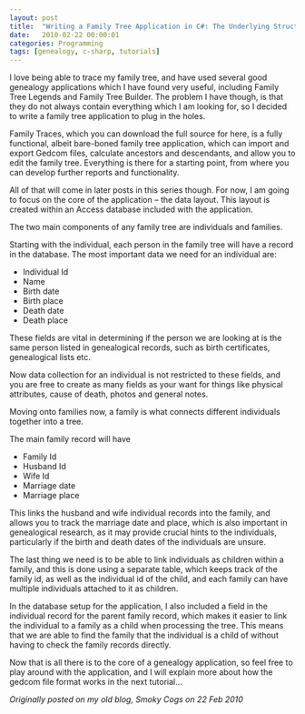```yaml
---
layout: post
title:  "Writing a Family Tree Application in C#: The Underlying Structure"
date:   2010-02-22 00:00:01
categories: Programming
tags: [genealogy, c-sharp, tutorials]
---
```


I love being able to trace my family tree, and have used several good genealogy applications which I have found very useful, including Family Tree Legends and Family Tree Builder. The problem I have though, is that they do not always contain everything which I am looking for, so I decided to write a family tree application to plug in the holes.

Family Traces, which you can download the full source for here, is a fully functional, albeit bare-boned family tree application, which can import and export Gedcom files, calculate ancestors and descendants, and allow you to edit the family tree. Everything is there for a starting point, from where you can develop further reports and functionality.

All of that will come in later posts in this series though. For now, I am going to focus on the core of the application – the data layout. This layout is created within an Access database included with the application.

The two main components of any family tree are individuals and families.

Starting with the individual, each person in the family tree will have a record in the database. The most important data we need for an individual are:

* Individual Id
* Name
* Birth date
* Birth place
* Death date
* Death place

These fields are vital in determining if the person we are looking at is the same person listed in genealogical records, such as birth certificates, genealogical lists etc.

Now data collection for an individual is not restricted to these fields, and you are free to create as many fields as your want for things like physical attributes, cause of death, photos and general notes.

Moving onto families now, a family is what connects different individuals together into a tree.

The main family record will have

* Family Id
* Husband Id
* Wife Id
* Marriage date
* Marriage place

This links the husband and wife individual records into the family, and allows you to track the marriage date and place, which is also important in genealogical research, as it may provide crucial hints to the individuals, particularly if the birth and death dates of the individuals are unsure.

The last thing we need is to be able to link individuals as children within a family, and this is done using a separate table, which keeps track of the family id, as well as the individual id of the child, and each family can have multiple individuals attached to it as children.

In the database setup for the application, I also included a field in the individual record for the parent family record, which makes it easier to link the individual to a family as a child when processing the tree. This means that we are able to find the family that the individual is a child of without having to check the family records directly.

Now that is all there is to the core of a genealogy application, so feel free to play around with the application, and I will explain more about how the gedcom file format works in the next tutorial…

_Originally posted on my old blog, Smoky Cogs on 22 Feb 2010_
